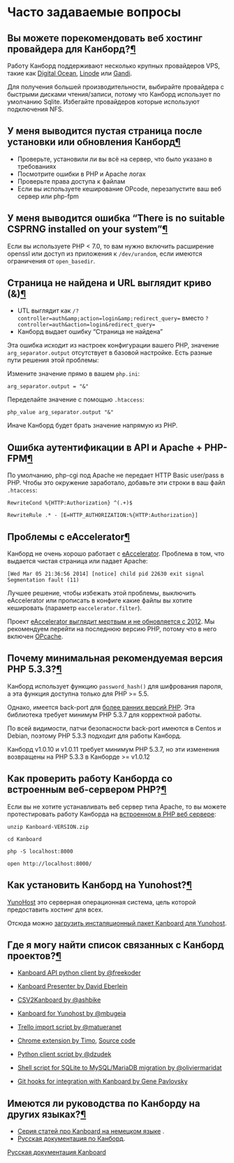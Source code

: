 Часто задаваемые вопросы
========================


Вы можете порекомендовать веб хостинг провайдера для Канборд?[¶](#can-you-recommend-a-web-hosting-provider-for-Kanboard "Ссылка на этот заголовок")
---------------------------------------------------------------------------------------------------------------------------------------------------

Работу Канборд поддерживают несколько крупных провайдеров VPS, такие как [Digital Ocean](https://www.digitalocean.com/?refcode=4b541f47aae4), [Linode](https://www.linode.com/?r=4e381ac8a61116f40c60dc7438acc719610d8b11) или [Gandi](https://www.gandi.net/).

Для получения большей производительности, выбирайте провайдера с быстрыми дисками чтения/записи, потому что Канборд использует по умолчанию Sqlite. Избегайте провайдеров которые используют подключения NFS.


У меня выводится пустая страница после установки или обновления Канборд[¶](#i-get-a-blank-page-after-installing-or-upgrading-Kanboard "Ссылка на этот заголовок")
-----------------------------------------------------------------------------------------------------------------------------------------------------------------

-   Проверьте, установили ли вы всё на сервер, что было указано в требованиях
-   Посмотрите ошибки в PHP и Apache логах
-   Проверьте права доступа к файлам
-   Если вы используете кеширование OPcode, перезапустите ваш веб сервер или php-fpm


У меня выводится ошибка “There is no suitable CSPRNG installed on your system”[¶](#i-have-the-error-there-is-no-suitable-csprng-installed-on-your-system "Ссылка на этот заголовок")
------------------------------------------------------------------------------------------------------------------------------------------------------------------------------------

Если вы используете PHP \< 7.0, то вам нужно включить расширение openssl или доступ из приложения к `/dev/urandom`, если имеются ограничения от `open_basedir`.


Страница не найдена и URL выглядит криво (&amp;)[¶](#page-not-found-and-the-url-seems-wrong-amp "Ссылка на этот заголовок")
---------------------------------------------------------------------------------------------------------------------------

-   UTL выглядит как `/?controller=auth&amp;action=login&amp;redirect_query=` вместо `?controller=auth&action=login&redirect_query=`
-   Канборд выдает ошибку “Страница не найдена”


Эта ошибка исходит из настроек конфигурации вашего PHP, значение `arg_separator.output` отсутствует в базовой настройке. Есть разные пути решения этой проблемы:

Измените значение прямо в вашем `php.ini`:


    arg_separator.output = "&"


Переделайте значение с помощью `.htaccess`:


    php_value arg_separator.output "&"


Иначе Канборд будет брать значение напрямую из PHP.



Ошибка аутентификации в API и Apache + PHP-FPM[¶](#authentication-failure-with-the-api-and-apache-php-fpm "Ссылка на этот заголовок")
-------------------------------------------------------------------------------------------------------------------------------------

По умолчанию, php-cgi под Apache не передает HTTP Basic user/pass в PHP. Чтобы это окружение заработало, добавьте эти строки в ваш файл `.htaccess`:



    RewriteCond %{HTTP:Authorization} ^(.+)$

    RewriteRule .* - [E=HTTP_AUTHORIZATION:%{HTTP:Authorization}]



Проблемы с eAccelerator[¶](#known-issues-with-eaccelerator "Ссылка на этот заголовок")
--------------------------------------------------------------------------------------

Канборд не очень хорошо работает с [eAccelerator](http://eaccelerator.net). Проблема в том, что выдается чистая страница или падает Apache:


    [Wed Mar 05 21:36:56 2014] [notice] child pid 22630 exit signal Segmentation fault (11)


Лучшее решение, чтобы избежать этой проблемы, выключить eAccelerator или прописать в конфиге какие файлы вы хотите кешировать (параметр `eaccelerator.filter`).



Проект [eAccelerator выглядит мертвым и не обновляется с 2012](https://github.com/eaccelerator/eaccelerator/commits/master). Мы рекомендуем перейти на последнюю версию PHP, потому что в него включен [OPcache](http://php.net/manual/en/intro.opcache.php).


Почему минимальная рекомендуемая версия PHP 5.3.3?[¶](#why-the-minimum-requirement-is-php-5-3-3 "Ссылка на этот заголовок")
---------------------------------------------------------------------------------------------------------------------------

Канборд использует функцию `password_hash()` для шифрования пароля, а эта функция доступна только для PHP \>= 5.5.

Однако, имеется back-port для [более ранних версий PHP](https://github.com/ircmaxell/password_compat#requirements). Эта библиотека требует минимум PHP 5.3.7 для корректной работы.

По всей видимости, патчи безопасности back-port имеются в Centos и Debian, поэтому PHP 5.3.3 подходит для работы Канборд.

Канборд v1.0.10 и v1.0.11 требует минимум PHP 5.3.7, но эти изменения возвращены на PHP 5.3.3 в Канборде \>= v1.0.12



Как проверить работу Канборда со встроенным веб-сервером PHP?[¶](#how-to-test-Kanboard-with-the-php-built-in-web-server "Ссылка на этот заголовок")
---------------------------------------------------------------------------------------------------------------------------------------------------

Если вы не хотите устанавливать веб сервер типа Apache, то вы можете протестировать работу Канборда на [встроенном в PHP веб сервере](http://www.php.net/manual/en/features.commandline.webserver.php):


    unzip Kanboard-VERSION.zip

    cd Kanboard

    php -S localhost:8000

    open http://localhost:8000/



Как установить Канборд на Yunohost?[¶](#how-to-install-Kanboard-on-yunohost "Ссылка на этот заголовок")
-------------------------------------------------------------------------------------------------------

[YunoHost](https://yunohost.org/) это серверная операционная система, цель которой предоставить хостинг для всех.

Отсюда можно [загрузить инсталяционный пакет Kanboard для Yunohost](https://github.com/mbugeia/Kanboard_ynh).


Где я могу найти список связанных с Канборд проектов?[¶](#where-can-i-find-a-list-of-related-projects "Ссылка на этот заголовок")
---------------------------------------------------------------------------------------------------------------------------------

-   [Kanboard API python client by @freekoder]([https://github.com/freekoder/Kanboard-py](https://github.com/freekoder/Kanboard-py))

-   [Kanboard Presenter by David Eberlein](https://github.com/davideberlein/Kanboard-presenter)

-   [CSV2Kanboard by @ashbike]([https://github.com/ashbike/csv2Kanboard](https://github.com/ashbike/csv2Kanboard))

-   [Kanboard for Yunohost by @mbugeia]([https://github.com/mbugeia/Kanboard\_ynh](https://github.com/mbugeia/Kanboard_ynh))

-   [Trello import script by @matueranet]([https://github.com/matueranet/Kanboard-import-trello](https://github.com/matueranet/Kanboard-import-trello))

-   [Chrome extension by Timo](https://chrome.google.com/webstore/detail/Kanboard-quickmenu/akjbeplnnihghabpgcfmfhfmifjljneh?utm_source=chrome-ntp-icon), [Source code](https://github.com/BlueTeck/Kanboard_chrome_extension)

-   [Python client script by @dzudek]([https://gist.github.com/fguillot/84c70d4928eb1e0cb374](https://gist.github.com/fguillot/84c70d4928eb1e0cb374))

-   [Shell script for SQLite to MySQL/MariaDB migration by @oliviermaridat]([https://github.com/oliviermaridat/Kanboard-sqlite2mysql](https://github.com/oliviermaridat/Kanboard-sqlite2mysql))

-   [Git hooks for integration with Kanboard by Gene Pavlovsky](https://github.com/gene-pavlovsky/Kanboard-git-hooks)



Имеются ли руководства по Канборду на других языках?[¶](#are-there-some-tutorials-about-Kanboard-in-other-languages "Ссылка на этот заголовок")
-----------------------------------------------------------------------------------------------------------------------------------------------

-   [Серия статей про Kanboard на немецком языке](http://demaya.de/wp/2014/07/Kanboard-eine-jira-alternative-im-detail-installation/) .
-   [Русская документация по Канборд](http://Kanboard.ru/doc/).



 






 



[Русская документация Kanboard](http://Kanboard.ru/doc/)

